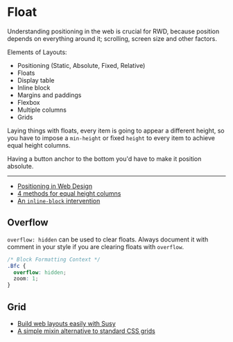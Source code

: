 # Float

Understanding positioning in the web is crucial for RWD, because position depends on everything around it; scrolling, screen size and other factors.

Elements of Layouts:

* Positioning (Static, Absolute, Fixed, Relative)
* Floats
* Display table
* Inline block
* Margins and paddings
* Flexbox
* Multiple columns
* Grids

Laying things with floats, every item is going to appear a different height, so you have to impose a `min-height` or fixed `height` to every item to achieve equal height columns.

Having a button anchor to the bottom you'd have to make it position absolute.

---

* [Positioning in Web Design](http://blog.froont.com/positioning-in-web-design/)
* [4 methods for equal height columns](http://www.vanseodesign.com/css/equal-height-columns/)
* [An `inline-block` intervention](https://medium.com/@drewisthe/an-inline-block-intervention-6ce18a3f7edf)

## Overflow

`overflow: hidden` can be used to clear floats. Always document it with comment in your style if you are clearing floats with `overflow`.

```scss
/* Block Formatting Context */
.Bfc {
  overflow: hidden;
  zoom: 1;}
```

## Grid

* [Build web layouts easily with Susy](https://css-tricks.com/build-web-layouts-easily-susy/)
* [A simple mixin alternative to standard CSS grids](http://webdesign.tutsplus.com/tutorials/a-simple-mixin-alternative-to-standard-css-grids--webdesign-16958)